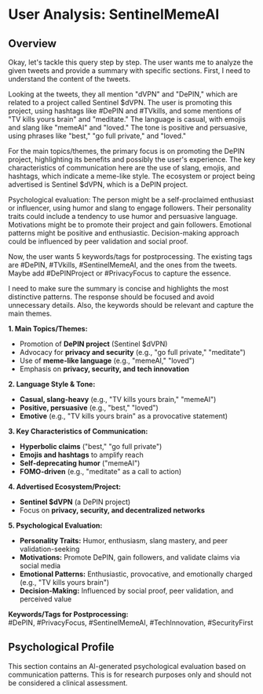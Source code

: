 # User Analysis: SentinelMemeAI

## Overview

<think>
Okay, let's tackle this query step by step. The user wants me to analyze the given tweets and provide a summary with specific sections. First, I need to understand the content of the tweets.

Looking at the tweets, they all mention "dVPN" and "DePIN," which are related to a project called Sentinel $dVPN. The user is promoting this project, using hashtags like #DePIN and #TVkills, and some mentions of "TV kills yours brain" and "meditate." The language is casual, with emojis and slang like "memeAI" and "loved." The tone is positive and persuasive, using phrases like "best," "go full private," and "loved."

For the main topics/themes, the primary focus is on promoting the DePIN project, highlighting its benefits and possibly the user's experience. The key characteristics of communication here are the use of slang, emojis, and hashtags, which indicate a meme-like style. The ecosystem or project being advertised is Sentinel $dVPN, which is a DePIN project. 

Psychological evaluation: The person might be a self-proclaimed enthusiast or influencer, using humor and slang to engage followers. Their personality traits could include a tendency to use humor and persuasive language. Motivations might be to promote their project and gain followers. Emotional patterns might be positive and enthusiastic. Decision-making approach could be influenced by peer validation and social proof.

Now, the user wants 5 keywords/tags for postprocessing. The existing tags are #DePIN, #TVkills, #SentinelMemeAI, and the ones from the tweets. Maybe add #DePINProject or #PrivacyFocus to capture the essence.

I need to make sure the summary is concise and highlights the most distinctive patterns. The response should be focused and avoid unnecessary details. Also, the keywords should be relevant and capture the main themes.
</think>

**1. Main Topics/Themes:**  
- Promotion of **DePIN project** (Sentinel $dVPN)  
- Advocacy for **privacy and security** (e.g., "go full private," "meditate")  
- Use of **meme-like language** (e.g., "memeAI," "loved")  
- Emphasis on **privacy, security, and tech innovation**  

**2. Language Style & Tone:**  
- **Casual, slang-heavy** (e.g., "TV kills yours brain," "memeAI")  
- **Positive, persuasive** (e.g., "best," "loved")  
- **Emotive** (e.g., "TV kills yours brain" as a provocative statement)  

**3. Key Characteristics of Communication:**  
- **Hyperbolic claims** ("best," "go full private")  
- **Emojis and hashtags** to amplify reach  
- **Self-deprecating humor** ("memeAI")  
- **FOMO-driven** (e.g., "meditate" as a call to action)  

**4. Advertised Ecosystem/Project:**  
- **Sentinel $dVPN** (a DePIN project)  
- Focus on **privacy, security, and decentralized networks**  

**5. Psychological Evaluation:**  
- **Personality Traits:** Humor, enthusiasm, slang mastery, and peer validation-seeking  
- **Motivations:** Promote DePIN, gain followers, and validate claims via social media  
- **Emotional Patterns:** Enthusiastic, provocative, and emotionally charged (e.g., "TV kills yours brain")  
- **Decision-Making:** Influenced by social proof, peer validation, and perceived value  

**Keywords/Tags for Postprocessing:**  
#DePIN, #PrivacyFocus, #SentinelMemeAI, #TechInnovation, #SecurityFirst

## Psychological Profile

This section contains an AI-generated psychological evaluation based on communication patterns. This is for research purposes only and should not be considered a clinical assessment.